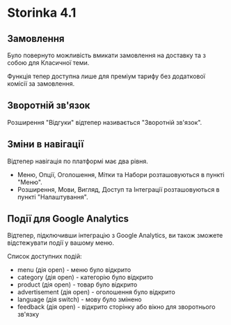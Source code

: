 # Storinka 4.1

## Замовлення

Було повернуто можливість вмикати замовлення на доставку та з собою для Класичної теми. 

Функція тепер доступна лише для преміум тарифу без додаткової комісії за замовлення.

## Зворотній зв'язок

Розширення "Відгуки" відтепер називається "Зворотній зв'язок".

## Зміни в навігації
 
Відтепер навігація по платформі має два рівня.

- Меню, Опції, Оголошення, Мітки та Набори розташовуються в пункті "Меню".
- Розширення, Мови, Вигляд, Доступ та Інтеграції розташовуються в пункті "Налаштування".

## Події для Google Analytics

Відтепер, підключивши інтеграцію з Google Analytics, ви також зможете відстежувати події у вашому меню. 

Список доступних подій:
- menu (дія open) - меню було відкрито
- category (дія open) - категорію було відкрито
- product (дія open) - товар було відкрито
- advertisement (дія open) - оголошення було відкрито
- language (дія switch) - мову було змінено
- feedback (дія open) - відкрито сторінку або вікно для зворотнього зв'язку

